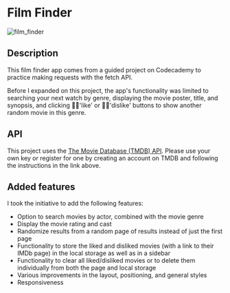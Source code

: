 # Film Finder
![film_finder](https://github.com/halebeau/Codecademy-Projects/assets/52841881/d5815c19-0040-4727-b609-45ea01d50b57)

## Description

This film finder app comes from a guided project on Codecademy to practice making requests with the fetch API.

Before I expanded on this project, the app's functionality was limited to searching your next watch by genre, displaying the movie poster, title, and synopsis, and clicking 👍🏻'like' or 👎🏻'dislike' buttons to show another random movie in this genre.

## API

This project uses the [The Movie Database (TMDB) API](https://developers.themoviedb.org/3/getting-started/introduction). Please use your own key or register for one by creating an account on TMDB and following the instructions in the link above.

## Added features

I took the initiative to add the following features:
- Option to search movies by actor, combined with the movie genre
- Display the movie rating and cast
- Randomize results from a random page of results instead of just the first page
- Functionality to store the liked and disliked movies (with a link to their IMDb page) in the local storage as well as in a sidebar
- Functionality to clear all liked/disliked movies or to delete them individually from both the page and local storage
- Various improvements in the layout, positioning, and general styles
- Responsiveness
